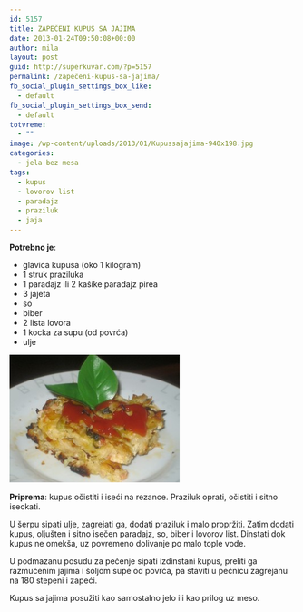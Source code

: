 ```yaml
---
id: 5157
title: ZAPEČENI KUPUS SA JAJIMA
date: 2013-01-24T09:50:08+00:00
author: mila
layout: post
guid: http://superkuvar.com/?p=5157
permalink: /zapečeni-kupus-sa-jajima/
fb_social_plugin_settings_box_like:
  - default
fb_social_plugin_settings_box_send:
  - default
totvreme:
  - ""
image: /wp-content/uploads/2013/01/Kupussajajima-940x198.jpg
categories:  
  - jela bez mesa
tags:
  - kupus
  - lovorov list
  - paradajz
  - praziluk
  - jaja
---
```

**Potrebno je**:

  * glavica kupusa (oko 1 kilogram)
  * 1 struk praziluka
  * 1 paradajz ili 2 kašike paradajz pirea
  * 3 jajeta
  * so
  * biber
  * 2 lista lovora
  * 1 kocka za supu (od povrća)
  * ulje

<img class="alignnone size-medium wp-image-5158" src="/wp-content/uploads/2013/01/Kupussajajima-300x225.jpg" alt="Kupussajajima" width="300" height="225" /> 

**Priprema**: kupus očistiti i iseći na rezance. Praziluk oprati, očistiti i sitno iseckati.

U šerpu sipati ulje, zagrejati ga, dodati praziluk i malo propržiti. Zatim dodati kupus, oljušten i sitno isečen paradajz, so, biber i lovorov list. Dinstati dok kupus ne omekša, uz povremeno dolivanje po malo tople vode.

U podmazanu posudu za pečenje sipati izdinstani kupus, preliti ga razmućenim jajima i šoljom supe od povrća, pa staviti u pećnicu zagrejanu na 180 stepeni i zapeći.

Kupus sa jajima posužiti kao samostalno jelo ili kao prilog uz meso.